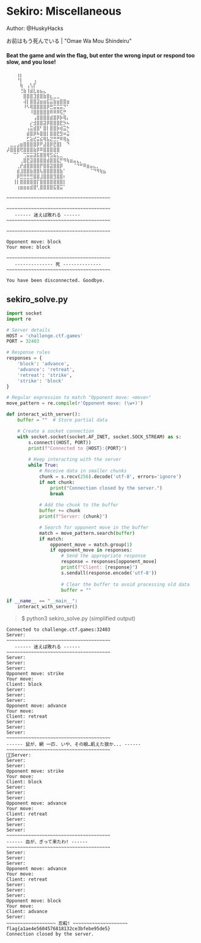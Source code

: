 # Sekiro: Miscellaneous

Author: @HuskyHacks  

お前はもう死んでいる  |  "Omae Wa Mou Shindeiru"  

#### Beat the game and win the flag, but enter the wrong input or respond too slow, and you lose!  

```
⠀⠀⠀⢰⡆⠀⠀⠀⠀⠀⠀⠀⠀⠀⠀⠀⠀⠀⠀⠀⠀⠀⠀⠀⠀⠀⠀⠀⠀⠀
⠀⠀⠀⠘⡇⠀⠀⠀⢠⠀⠀⠀⠀⠀⠀⠀⠀⠀⠀⠀⠀⠀⠀⠀⠀⠀⠀⠀⠀⠀
⠀⠀⠀⠀⢷⠀⢠⢣⡏⠀⠀⠀⠀⠀⠀⠀⠀⠀⠀⠀⠀⠀⠀⠀⠀⠀⠀⠀⠀⠀
⠀⠀⠀⠀⢘⣷⢸⣾⣇⣶⣦⣄⠀⠀⠀⠀⠀⠀⠀⠀⠀⠀⠀⠀⠀⠀⠀⠀⠀⠀
⠀⠀⠀⠀⠀⣿⣿⣿⣹⣿⣿⣷⣿⣆⣀⣀⠀⠀⠀⠀⠀⠀⠀⠀⠀⠀⠀⠀⠀⠀
⠀⠀⠀⠀⠀⢼⡇⣿⣿⣽⣶⣶⣯⣭⣷⣶⣿⣿⣶⠀⠀⠀⠀⠀⠀⠀⠀⠀⠀⠀
⠀⠀⠀⠀⠀⠸⠣⢿⣿⣿⣿⣿⡿⣛⣭⣭⣭⡙⠁⠀⠀⠀⠀⠀⠀⠀⠀⠀⠀⠀
⠀⠀⠀⠀⠀⠀⠀⠸⣿⣿⣿⣿⣿⠿⠿⠿⢯⡛⠀⠀⠀⠀⠀⠀⠀⠀⠀⠀⠀⠀
⠀⠀⠀⠀⠀⠀⠀⠀⢠⣿⣿⣿⣿⣾⣿⡿⡷⢿⡄⠀⠀⠀⠀⠀⠀⠀⠀⠀⠀⠀
⠀⠀⠀⠀⠀⠀⠀⡔⣺⣿⣿⣽⡿⣿⣿⣿⣟⡳⠦⠀⠀⠀⠀⠀⠀⠀⠀⠀⠀⠀
⠀⠀⠀⠀⠀⠀⢠⣭⣾⣿⠃⣿⡇⣿⣿⡷⢾⣭⡓⠀⠀⠀⠀⠀⠀⠀⠀⠀⠀⠀
⠀⠀⠀⠀⠀⠀⣾⣿⡿⠷⣿⣿⡇⣿⣿⣟⣻⠶⣭⠀⠀⠀⠀⠀⠀⠀⠀⠀⠀⠀
⠀⠀⠀⠀⠀⠀⣋⣵⣞⣭⣮⢿⣧⣝⣛⡛⠿⢿⣦⠀⠀⠀⠀⠀⠀⠀⠀⠀⠀⠀
⠀⣀⣀⣠⣶⣿⣿⣿⣿⡿⠟⣼⣿⡿⣟⣿⡇⠀⠙⠀⠀⠀⠀⠀⠀⠀⠀⠀⠀⠀
⡼⣿⣿⣿⢟⣿⣿⣿⣷⡿⠿⣿⣿⣿⣿⣿⠀⠀⠀⠀⠀⠀⠀⠀⠀⠀⠀⠀⠀⠀
⠀⠀⠉⠁⠀⢉⣭⣭⣽⣯⣿⣿⢿⣫⣮⣅⣀⠀⠀⠀⠀⠀⠀⠀⠀⠀⠀⠀⠀⠀
⠀⠀⠀⠀⢀⣿⣟⣽⣿⣿⣿⣿⣾⣿⣿⣯⡛⠻⢷⣶⣤⣄⡀⠀⠀⠀⠀⠀⠀⠀
⠀⠀⠀⢀⡞⣾⣿⣿⣿⣿⡟⣿⣿⣽⣿⣿⡿⠀⠀⠀⠈⠙⠛⠿⣶⣤⣄⡀⠀⠀
⠀⠀⠀⣾⣸⣿⣿⣷⣿⣿⢧⣿⣿⣿⣿⣿⣷⠁⠀⠀⠀⠀⠀⠀⠀⠈⠙⠻⢷⣦
⠀⠀⠀⡿⣛⣛⣛⣛⣿⣿⣸⣿⣿⣿⣻⣿⣿⠆⠀⠀⠀⠀⠀⠀⠀⠀⠀⠀⠀⠀
⠀⠀⢸⡇⣿⣿⣿⣿⣿⡏⣿⣿⣿⣿⣿⣿⣿⡇⠀⠀⠀⠀⠀⠀⠀⠀⠀⠀⠀⠀
⠀⠀⠀⢰⣶⣶⣶⣾⣿⢃⣿⣿⣿⣿⣯⣿⣭⠁

~~~~~~~~~~~~~~~~~~~~~~~~~~~~~~~~~~~~~~

~~~~~~~~~~~~~~~~~~~~~~~~~~~~~~~~~~~~~~
   ------ 迷えば敗れる ------  
~~~~~~~~~~~~~~~~~~~~~~~~~~~~~~~~~~~~~~
```

```
~~~~~~~~~~~~~~~~~~~~~~~~~~~~~~~~~~~~~~
          
Opponent move: block
Your move: block

~~~~~~~~~~~~~~~~~~~~~~~~~~~~~~~~~~~~~~
   -------------- 死 --------------
~~~~~~~~~~~~~~~~~~~~~~~~~~~~~~~~~~~~~~

You have been disconnected. Goodbye.
```

## sekiro_solve.py  

```Python
import socket
import re

# Server details
HOST = 'challenge.ctf.games'
PORT = 32403

# Response rules
responses = {
    'block': 'advance',
    'advance': 'retreat',
    'retreat': 'strike',
    'strike': 'block'
}

# Regular expression to match "Opponent move: <move>"
move_pattern = re.compile(r'Opponent move: (\w+)')

def interact_with_server():
    buffer = ""  # Store partial data

    # Create a socket connection
    with socket.socket(socket.AF_INET, socket.SOCK_STREAM) as s:
        s.connect((HOST, PORT))
        print(f"Connected to {HOST}:{PORT}")
        
        # Keep interacting with the server
        while True:
            # Receive data in smaller chunks
            chunk = s.recv(256).decode('utf-8', errors='ignore')
            if not chunk:
                print("Connection closed by the server.")
                break
            
            # Add the chunk to the buffer
            buffer += chunk
            print(f"Server: {chunk}")

            # Search for opponent move in the buffer
            match = move_pattern.search(buffer)
            if match:
                opponent_move = match.group(1)
                if opponent_move in responses:
                    # Send the appropriate response
                    response = responses[opponent_move]
                    print(f"Client: {response}")
                    s.sendall(response.encode('utf-8'))
                    
                    # Clear the buffer to avoid processing old data
                    buffer = ""

if __name__ == "__main__":
    interact_with_server()
```

> $ python3 sekiro_solve.py (simplified output)  
```
Connected to challenge.ctf.games:32403
Server:
~~~~~~~~~~~~~~~~~~~~~~~~~~~~~~~~~~~~~~
   ------ 迷えば敗れる ------  
~~~~~~~~~~~~~~~~~~~~~~~~~~~~~~~~~~~~~~
Server:
Server:
Server:
Opponent move: strike
Your move: 
Client: block
Server:
Server:
Server:
Opponent move: advance
Your move: 
Client: retreat
Server:
Server:
Server:
~~~~~~~~~~~~~~~~~~~~~~~~~~~~~~~~~~~~~~
------ 鼠が、網 一匹. いや、その眼…飢えた狼か... ------
~~~~~~~~~~~~~~~~~~~~~~~~~~~~~~~~~~~~~~
Server:
Server:
Server:
Opponent move: strike
Your move: 
Client: block
Server:
Server:
Server:
Opponent move: advance
Your move: 
Client: retreat
Server:
Server:
Server:
~~~~~~~~~~~~~~~~~~~~~~~~~~~~~~~~~~~~~~
------ 血が、ぎって来たわ! ------
~~~~~~~~~~~~~~~~~~~~~~~~~~~~~~~~~~~~~~
Server:
Server:
Server:
Opponent move: advance
Your move: 
Client: retreat
Server:
Server:
Server:
Opponent move: block
Your move: 
Client: advance
Server:
~~~~~~~~~~~~~~~~~~ 忍殺! ~~~~~~~~~~~~~~~~~~~~
flag{a1ae4e5604576818132ce3bfebe95de5}
Connection closed by the server.
```